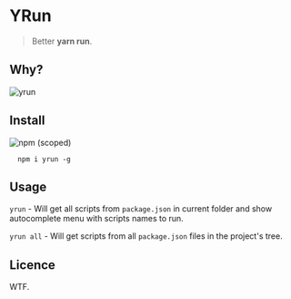 # YRun

> Better **yarn run**. 

## Why?
![yrun](https://cloud.githubusercontent.com/assets/736697/25089861/8df2ef30-2399-11e7-90f3-d1330b44bb9b.gif)

## Install

![npm (scoped)](https://img.shields.io/npm/v/yrun.svg?maxAge=86400)

```
  npm i yrun -g
```


## Usage 

`yrun` - Will get all scripts from `package.json` in current folder and show autocomplete menu with scripts names to run.

`yrun all` - Will get scripts from all `package.json` files in the project's tree.

## Licence

WTF.